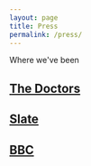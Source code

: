 ```yaml
---
layout: page
title: Press
permalink: /press/
---
```


Where we've been 

## [The Doctors](https://www.thedoctorstv.com/articles/new-tech-to-stop-unsolicited-nude-photos)
## [Slate](https://slate.com/technology/2019/09/social-media-unsolicited-dick-pics-filter.html)
## [BBC](https://www.bbc.com/news/technology-49611951)